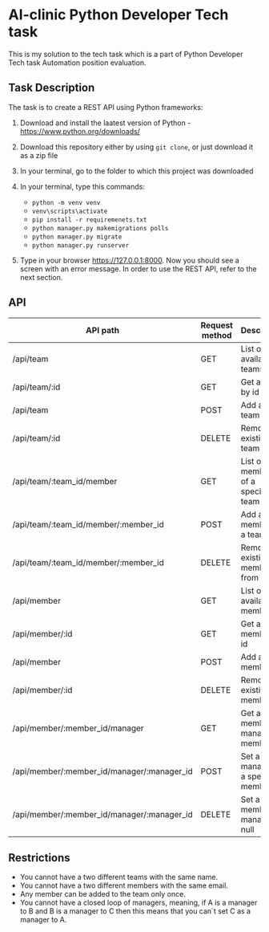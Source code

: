 # AI-clinic Python Developer Tech task

This is my solution to the tech task which is a part of Python Developer Tech task Automation position evaluation.

## Task Description

The task is to create a REST API using Python frameworks:
1. Download and install the laatest version of Python - https://www.python.org/downloads/
2. Download this repository either by using <code>git clone</code>, or just download it as a zip file
3. In your terminal, go to the folder to which this project was downloaded
4. In your terminal, type this commands:
    * <code>python -m venv venv</code>
    * <code>venv\scripts\activate</code>
    * <code>pip install -r requiremenets.txt</code>
    * <code>python manager.py makemigrations polls</code>
    * <code>python manager.py migrate</code>
    * <code>python manager.py runserver</code>

5. Type in your browser https://127.0.0.1:8000. Now you should see a screen with an error message. In order to use the REST API, refer to the next section.

## API

| API path | Request method | Description
| --- | --- | --- |
/api/team | GET | List of all available teams
/api/team/:id | GET | Get a team by id
/api/team | POST | Add a new team
/api/team/:id| DELETE | Remove an existing team
/api/team/:team_id/member | GET | List of all members of a specific team
/api/team/:team_id/member/:member_id | POST | Add a new member to a team
/api/team/:team_id/member/:member_id | DELETE | Remove an existing member from a team
/api/member | GET | List of all available members
/api/member/:id | GET | Get a member by id
/api/member | POST | Add a new member
/api/member/:id| DELETE | Remove an existing member
/api/member/:member_id/manager | GET | Get a member`s manager by member id
/api/member/:member_id/manager/:manager_id | POST | Set a manager to a specific member
/api/member/:member_id/manager/:manager_id | DELETE | Set a member`s manager as null

## Restrictions

* You cannot have a two different teams with the same name.
* You cannot have a two different members with the same email.
* Any member can be added to the team only once.
* You cannot have a closed loop of managers, meaning, if A is a manager to B and B is a manager to C then this means that you can`t set C as a manager to A.
